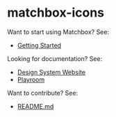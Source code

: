 # matchbox-icons

Want to start using Matchbox? See:

- [Getting Started](https://design.sparkpost.com/components/getting-started)

Looking for documentation? See:

- [Design System Website](https://design.sparkpost.com)
- [Playroom](https://matchbox-playroom.netlify.app/)

Want to contribute? See:

- [README.md](https://github.com/SparkPost/matchbox/blob/main/README.md)
